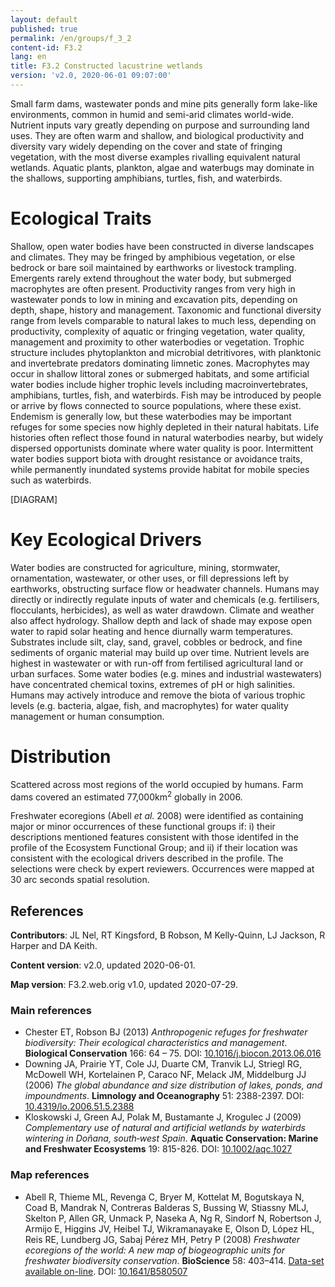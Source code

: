 ```yaml
---
layout: default
published: true
permalink: /en/groups/f_3_2
content-id: F3.2
lang: en
title: F3.2 Constructed lacustrine wetlands
version: 'v2.0, 2020-06-01 09:07:00'
---
```


Small farm dams, wastewater ponds and mine pits generally form lake-like environments, common in humid and semi-arid climates world-wide. Nutrient inputs vary greatly depending on purpose and surrounding land uses.  They are often warm and shallow, and biological productivity and diversity vary widely depending on the cover and state of fringing vegetation, with the most diverse examples rivalling equivalent natural wetlands.  Aquatic plants, plankton, algae and waterbugs may dominate in the shallows, supporting amphibians, turtles, fish, and waterbirds.

# Ecological Traits
 
Shallow, open water bodies have been constructed in diverse landscapes and climates. They may be fringed by amphibious vegetation, or else bedrock or bare soil maintained by earthworks or livestock trampling. Emergents rarely extend throughout the water body, but submerged macrophytes are often present. Productivity ranges from very high in wastewater ponds to low in mining and excavation pits, depending on depth, shape, history and management. Taxonomic and functional diversity range from levels comparable to natural lakes to much less, depending on productivity, complexity of aquatic or fringing vegetation, water quality, management and proximity to other waterbodies or vegetation. Trophic structure includes phytoplankton and microbial detritivores, with planktonic and invertebrate predators dominating limnetic zones. Macrophytes may occur in shallow littoral zones or submerged habitats, and some artificial water bodies include higher trophic levels including macroinvertebrates, amphibians, turtles, fish, and waterbirds. Fish may be introduced by people or arrive by flows connected to source populations, where these exist. Endemism is generally low, but these waterbodies may be important refuges for some species now highly depleted in their natural habitats. Life histories often reflect those found in natural waterbodies nearby, but widely dispersed opportunists dominate where water quality is poor. Intermittent water bodies support biota with drought resistance or avoidance traits, while permanently inundated systems provide habitat for mobile species such as waterbirds.
 
[DIAGRAM]

# Key Ecological Drivers
 
Water bodies are constructed for agriculture, mining, stormwater, ornamentation, wastewater, or other uses, or fill depressions left by earthworks, obstructing surface flow or headwater channels. Humans may directly or indirectly regulate inputs of water and chemicals (e.g. fertilisers, flocculants, herbicides), as well as water drawdown. Climate and weather also affect hydrology. Shallow depth and lack of shade may expose open water to rapid solar heating and hence diurnally warm temperatures. Substrates include silt, clay, sand, gravel, cobbles or bedrock, and fine sediments of organic material may build up over time. Nutrient levels are highest in wastewater or with run-off from fertilised agricultural land or urban surfaces. Some water bodies (e.g. mines and industrial wastewaters) have concentrated chemical toxins, extremes of pH or high salinities. Humans may actively introduce and remove the biota of various trophic levels (e.g. bacteria, algae, fish, and macrophytes) for water quality management or human consumption.
 
# Distribution
 
Scattered across most regions of the world occupied by humans. Farm dams covered an estimated 77,000km<sup>2</sup> globally in 2006.

Freshwater ecoregions (Abell _et al._ 2008) were identified as containing major or minor occurrences of these functional groups if: i) their descriptions mentioned features consistent with those identifed in the profile of the Ecosystem Functional Group; and ii) if their location was consistent with the ecological drivers described in the profile. The selections were check by expert reviewers. Occurrences were mapped at 30 arc seconds spatial resolution.

## References

**Contributors**: JL Nel, RT Kingsford, B Robson, M Kelly-Quinn, LJ Jackson, R Harper and DA Keith.

**Content version**: v2.0, updated 2020-06-01.

**Map version**: F3.2.web.orig v1.0, updated 2020-07-29.

### Main references
* Chester ET, Robson BJ  (2013) *Anthropogenic refuges for freshwater biodiversity: Their ecological characteristics and management*. **Biological Conservation** 166: 64 – 75. DOI: [10.1016/j.biocon.2013.06.016](http://doi.org/10.1016/j.biocon.2013.06.016)
* Downing JA, Prairie YT, Cole JJ, Duarte CM, Tranvik LJ, Striegl RG, McDowell WH, Kortelainen P, Caraco NF, Melack JM, Middelburg JJ (2006) *The global abundance and size distribution of lakes, ponds, and impoundments*. **Limnology and Oceanography** 51: 2388-2397. DOI: [10.4319/lo.2006.51.5.2388](http://doi.org/10.4319/lo.2006.51.5.2388)
* Kloskowski J, Green AJ, Polak M, Bustamante J, Krogulec J  (2009) *Complementary use of natural and artificial wetlands by waterbirds wintering in Doñana, south‐west Spain*. **Aquatic Conservation: Marine and Freshwater Ecosystems** 19: 815-826. DOI: [10.1002/aqc.1027](http://doi.org/10.1002/aqc.1027)

### Map references
* Abell R, Thieme ML, Revenga C, Bryer M, Kottelat M, Bogutskaya N, Coad B, Mandrak N, Contreras Balderas S, Bussing W, Stiassny MLJ, Skelton P, Allen GR, Unmack P, Naseka A, Ng R, Sindorf N, Robertson J, Armijo E, Higgins JV, Heibel TJ, Wikramanayake E, Olson D, López HL, Reis RE, Lundberg JG, Sabaj Pérez MH, Petry P  (2008) *Freshwater ecoregions of the world: A new map of biogeographic units for freshwater biodiversity conservation*. **BioScience** 58: 403–414. [Data-set available on-line](http://www.feow.org). DOI: [10.1641/B580507](http://doi.org/10.1641/B580507)
